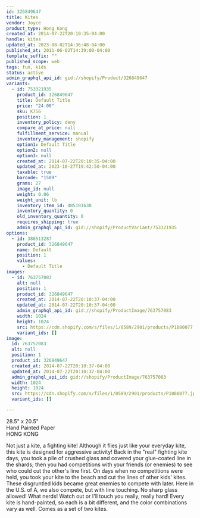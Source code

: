 ```yaml
---
id: 326849647
title: Kites
vendor: Joyce
product_type: Hong Kong
created_at: 2014-07-22T20:10:35-04:00
handle: kites
updated_at: 2023-08-02T14:36:48-04:00
published_at: 2011-06-02T14:39:00-04:00
template_suffix: ""
published_scope: web
tags: fun, kids
status: active
admin_graphql_api_id: gid://shopify/Product/326849647
variants:
  - id: 753321935
    product_id: 326849647
    title: Default Title
    price: "24.00"
    sku: K756
    position: 1
    inventory_policy: deny
    compare_at_price: null
    fulfillment_service: manual
    inventory_management: shopify
    option1: Default Title
    option2: null
    option3: null
    created_at: 2014-07-22T20:10:35-04:00
    updated_at: 2023-10-27T19:42:50-04:00
    taxable: true
    barcode: "1509"
    grams: 27
    image_id: null
    weight: 0.06
    weight_unit: lb
    inventory_item_id: 485101638
    inventory_quantity: 0
    old_inventory_quantity: 0
    requires_shipping: true
    admin_graphql_api_id: gid://shopify/ProductVariant/753321935
options:
  - id: 386513287
    product_id: 326849647
    name: Default
    position: 1
    values:
      - Default Title
images:
  - id: 763757083
    alt: null
    position: 1
    product_id: 326849647
    created_at: 2014-07-22T20:10:37-04:00
    updated_at: 2014-07-22T20:10:37-04:00
    admin_graphql_api_id: gid://shopify/ProductImage/763757083
    width: 1024
    height: 1024
    src: https://cdn.shopify.com/s/files/1/0589/2901/products/P1080077.jpeg?v=1406074237
    variant_ids: []
image:
  id: 763757083
  alt: null
  position: 1
  product_id: 326849647
  created_at: 2014-07-22T20:10:37-04:00
  updated_at: 2014-07-22T20:10:37-04:00
  admin_graphql_api_id: gid://shopify/ProductImage/763757083
  width: 1024
  height: 1024
  src: https://cdn.shopify.com/s/files/1/0589/2901/products/P1080077.jpeg?v=1406074237
  variant_ids: []

---
```


28.5" x 20.5"  
Hand Painted Paper  
HONG KONG

Not just a kite, a fighting kite! Although it flies just like your everyday kite, this kite is designed for aggressive activity! Back in the "real" fighting kite days, you took a pile of crushed glass and covered your glue-coated line in the shards; then you had competitions with your friends (or enemies) to see who could cut the other's line first. On days when no competitions were held, you took your kite to the beach and cut the lines of other kids' kites. These disgruntled kids became great enemies to compete with later. Here in the U.S. of A, we also compete, but with line touching. No sharp glass allowed! What nerds! Watch out or I'll touch you really, really hard! Every kite is hand-painted, so each is a bit different, and the color combinations vary as well. Comes as a set of two kites.